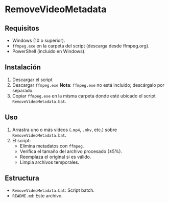 # RemoveVideoMetadata

## Requisitos

- Windows (10 o superior).
- `ffmpeg.exe` en la carpeta del script (descarga desde ffmpeg.org).
- PowerShell (incluido en Windows).

## Instalación

1. Descargar el script
2. Descargar `ffmpeg.exe`
   **Nota**: `ffmpeg.exe` no está incluido; descárgalo por separado.
3. Copiar `ffmpeg.exe` en la misma carpeta donde esté ubicado el script `RemoveVideoMetadata.bat`.

## Uso

1. Arrastra uno o más videos (`.mp4`, `.mkv`, etc.) sobre `RemoveVideoMetadata.bat`.
2. El script:
   - Elimina metadatos con `ffmpeg`.
   - Verifica el tamaño del archivo procesado (±5%).
   - Reemplaza el original si es válido.
   - Limpia archivos temporales.

## Estructura

- `RemoveVideoMetadata.bat`: Script batch.
- `README.md`: Este archivo.
